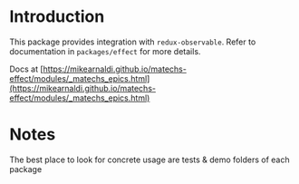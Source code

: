 # Introduction

This package provides integration with `redux-observable`. Refer to documentation in `packages/effect` for more details.

Docs at [https://mikearnaldi.github.io/matechs-effect/modules/_matechs_epics.html](https://mikearnaldi.github.io/matechs-effect/modules/_matechs_epics.html)

# Notes
The best place to look for concrete usage are tests & demo folders of each package